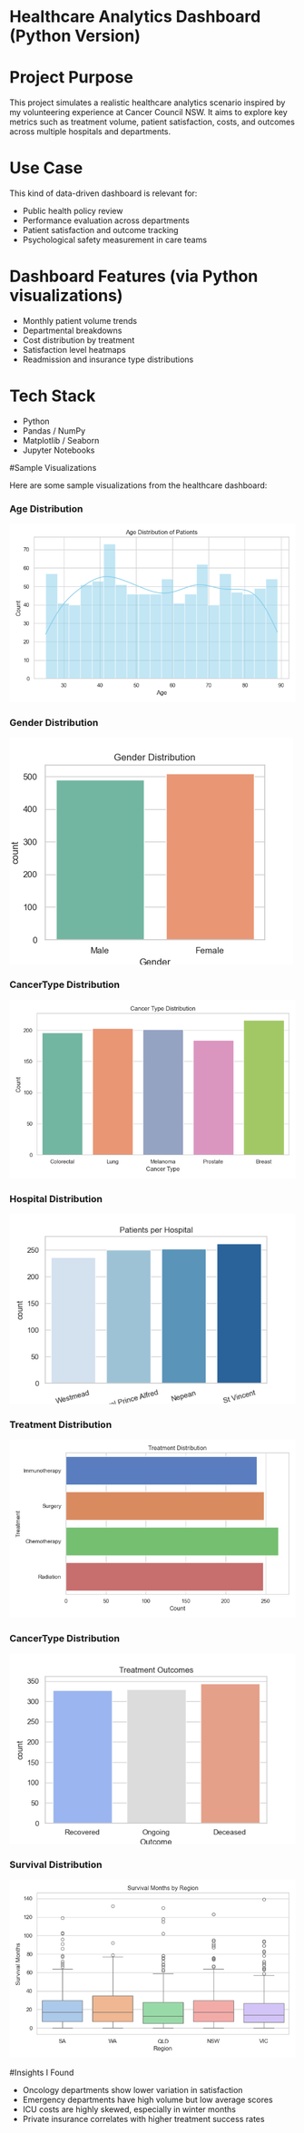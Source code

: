# Healthcare Analytics Dashboard (Python Version)

# Project Purpose

This project simulates a realistic healthcare analytics scenario inspired by my volunteering experience at Cancer Council NSW. It aims to explore key metrics such as treatment volume, patient satisfaction, costs, and outcomes across multiple hospitals and departments.

# Use Case

This kind of data-driven dashboard is relevant for:
- Public health policy review
- Performance evaluation across departments
- Patient satisfaction and outcome tracking
- Psychological safety measurement in care teams

# Dashboard Features (via Python visualizations)
- Monthly patient volume trends
- Departmental breakdowns
- Cost distribution by treatment
- Satisfaction level heatmaps
- Readmission and insurance type distributions

# Tech Stack

- Python
- Pandas / NumPy
- Matplotlib / Seaborn
- Jupyter Notebooks

#Sample Visualizations


Here are some sample visualizations from the healthcare dashboard:



### Age Distribution

![Age Distribution](figsfigs/age_distribution.png)

### Gender Distribution

![Gender Distribution](figsfigs/gender_distribution.png)
### CancerType Distribution
![CancerType Distribution](figsfigs/cancer_type_distribution.png)
### Hospital Distribution
![Hospital Distribution](figsfigs/hospital_distribution.png)
### Treatment Distribution
![treatment Distribution](figsfigs/treatment_distribution.png)
### CancerType Distribution
![Outcome Distribution](figsfigs/outcome_distribution.png)
### Survival Distribution
![Survival Distribution](figsfigs/survival_by_region.png)





#Insights I Found
- Oncology departments show lower variation in satisfaction
- Emergency departments have high volume but low average scores
- ICU costs are highly skewed, especially in winter months
- Private insurance correlates with higher treatment success rates


